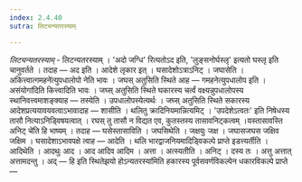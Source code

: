 ```yaml
---
index: 2.4.40
sutra: लिट्यन्यतरस्याम्

---
```

_लिट्यन्यतरस्याम्_ - लिटन्यतरस्याम् । 'अदो जग्धि' रित्यतोऽद इति, 'लुङ्सनोर्घस्लृ' इत्यतो घस्लृ इति चानुवर्तते । तदाह — अद इति । आदेशे लृकार इत् । घसादेशोऽत्राऽनिट् । जघासेति । अकित्त्वात्गमहने॑त्युपधालोपो नेति भावः । जघस् अतुसिति स्थिते आह — गमहनेत्युपधालोप इति ।असंयोगा॑दिति कित्त्वादिति भावः । जघ्स् अतुसिति स्थिते घकारस्य चर्त्वं वक्ष्यन्नुपधालोपस्य स्थानिवत्त्वमाशङ्क्याह —  तस्येति । उपधालोपस्येत्यर्थः । जघ्स् अतुसिति स्थिते सकारस्य आदेशप्रत्ययावयवत्वाऽभावादाह —  शासीति । थलितु क्रादिनियमान्नित्यमिट् । 'उपदेशेऽत्वतः' इति निषेधस्य तासौ नित्याऽनिड्विषयत्वात् । रघस् तु तासौ न विद्यत एव, कुतस्तस्य तासावनिट्कत्वम् ।यस्तासावस्ति अनिट् चे॑ति हि भाष्यम् । तदाह — घसेस्तासाविति । जघसिथेति । जक्षयुः जक्ष । जघासजघस जक्षिव जक्षिम । घसादेशाऽभावपक्षे त्वाह — आदेति । थलि भारद्वाजनियमादिड्विकल्पे प्राप्ते इडत्त्यर्तीति । आदिथेति । आदथुः आद । आद आदिव आदिम । अत्ता । अत्स्यतीति । अनिट् । दस्य तः । अत्तु अत्तात् अत्तामदन्तु । अद् — हि इति स्थितेझयो होऽन्यतरस्या॑मिति हकारस्य पूर्वसवर्णविकल्पेन धकारविकल्पे प्राप्ते —
